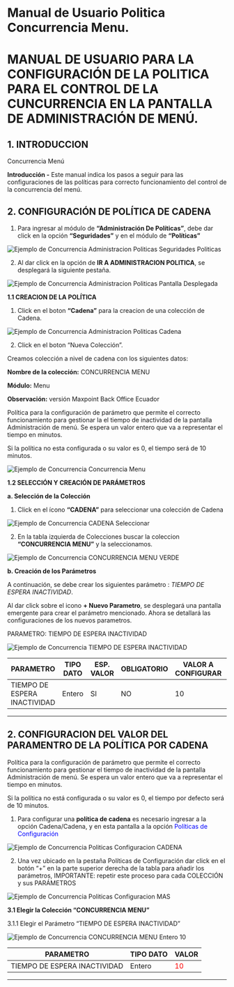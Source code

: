 # Manual de Usuario Politica Concurrencia Menu.
# MANUAL DE USUARIO PARA LA CONFIGURACIÓN DE LA POLITICA PARA EL CONTROL DE LA CUNCURRENCIA EN LA PANTALLA DE ADMINISTRACIÓN DE MENÚ.
## 1. INTRODUCCION

Concurrencia Menú

**Introducción -** Este manual indica los pasos a seguir para las configuraciones de las políticas para correcto funcionamiento del control de la concurrencia del menú.

## 2.	CONFIGURACIÓN DE POLÍTICA DE CADENA

1.	Para ingresar al módulo de **“Administración De Políticas”**, debe dar click en la opción **“Seguridades”** y en el módulo de **“Políticas”**

![Ejemplo de Concurrencia Administracion Politicas Seguridades Politicas](<Concurrencia Administracion Politicas Seguridades Politicas.png>)

2.	 Al dar click en la opción de **IR A ADMINISTRACION POLITICA**, se desplegará la siguiente pestaña.

![Ejemplo de Concurrencia Administracion Politicas Pantalla Desplegada](<Concurrencia Administracion Politicas Pantalla Desplegada.png>)

**1.1	 CREACION DE LA POLÍTICA**

1.	Click en el boton **“Cadena”** para la creacion de una colección de Cadena.

![Ejemplo de Concurrencia Administracion Politicas Cadena](<Concurrencia Administracion Politicas Cadena.png>)

2.	Click en el boton “Nueva Colección”.

Creamos colección a nivel de cadena con los siguientes datos:

**Nombre de la colección:** CONCURRENCIA MENU

**Módulo:** Menu

**Observación:** versión Maxpoint Back Office Ecuador 

Política para la configuración de parámetro que permite el correcto funcionamiento para gestionar la el tiempo de inactividad de la pantalla Administración de menú. Se espera un valor entero que va a representar el tiempo en minutos. 

Si la política no esta configurada o su valor es 0, el tiempo será de 10 minutos.

![Ejemplo de Concurrencia Concurrencia Menu](<Concurrencia Concurrencia Menu.png>)

**1.2	SELECCIÓN Y CREACIÓN DE PARÁMETROS**

**a.	Selección de la Colección**

1.	Click en el ícono **“CADENA”** para seleccionar una colección de Cadena

![Ejemplo de Concurrencia CADENA Seleccionar](<Concurrencia CADENA Seleccionar.png>)

2.	En la tabla izquierda de Colecciones buscar la coleccion **“CONCURRENCIA MENU”**  y la seleccionamos.

![Ejemplo de Concurrencia CONCURRENCIA MENU VERDE](<Concurrencia CONCURRENCIA MENU VERDE.png>)

**b.	Creación de los Parámetros**

A continuación, se debe crear los siguientes parámetro :  *TIEMPO DE ESPERA INACTIVIDAD*.

Al dar click sobre el icono **+ Nuevo Parametro**, se desplegará una pantalla emergente para crear el parámetro mencionado. Ahora se detallará las configuraciones de los nuevos parametros.

PARAMETRO: TIEMPO DE ESPERA INACTIVIDAD

![Ejemplo de Concurrencia TIEMPO DE ESPERA INACTIVIDAD](<Concurrencia TIEMPO DE ESPERA INACTIVIDAD.png>)

|     PARAMETRO    |     TIPO DATO    |     ESP. VALOR    |     OBLIGATORIO    |     VALOR A CONFIGURAR    |  |  |  |
|---|---|---|---|---|---|---|---|
|     TIEMPO DE ESPERA INACTIVIDAD    |     Entero    |     SI    |     NO    |     10    |  |  |  |
---

## 2. CONFIGURACION DEL VALOR DEL PARAMENTRO DE LA POLÍTICA POR CADENA

Política para la configuración de parámetro que permite el correcto funcionamiento para gestionar el tiempo de inactividad de la pantalla Administración de menú. Se espera un valor entero que va a representar el tiempo en minutos. 

Si la política no está configurada o su valor es 0, el tiempo por defecto será de 10 minutos.

1.	Para configurar una **política de cadena** es necesario ingresar a la opción Cadena/Cadena, y en esta pantalla a la opción <font color="blue">Políticas de Configuración</font>

![Ejemplo de Concurrencia Politicas Configuracion CADENA](<Concurrencia Politicas Configuracion CADENA.png>)

2.	Una vez ubicado en la pestaña Políticas de Configuración dar click en el botón “+” en la parte superior derecha de la tabla para añadir los parámetros, IMPORTANTE: repetir este proceso para cada COLECCIÓN y sus PARÁMETROS

![Ejemplo de Concurrencia Politicas Configuracion MAS](<Concurrencia Politicas Configuracion MAS.png>)

**3.1	Elegir la Colección “CONCURRENCIA MENU”**

3.1.1 Elegir el Parámetro “TIEMPO DE ESPERA INACTIVIDAD”

![Ejemplo de Concurrencia CONCURRENCIA MENU Entero 10](<Concurrencia CONCURRENCIA MENU Entero 10.png>)

|     PARAMETRO    |     TIPO DATO    |     VALOR    | 
|---|---|---|
|     TIEMPO DE ESPERA INACTIVIDAD    |     Entero    |     <font color="red">10</font>    |  
---

